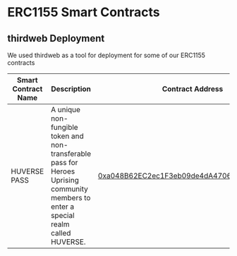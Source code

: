 # ERC1155 Smart Contracts

## thirdweb Deployment
We used thirdweb as a tool for deployment for some of our ERC1155 contracts

| Smart Contract Name                                                          | Description                                                                                                                | Contract Address      |
| --------------------------------------------------------------------- | -------------------------------------------------------------------------------------------------------------------------- | ------------------------ |
| HUVERSE PASS                                | A unique non-fungible token and non-transferable pass for Heroes Uprising community members to enter a special realm called HUVERSE.                                         | [0xa048B62EC2ec1F3eb09de4dA47062C025CA715c1](https://polygonscan.com/address/0xa048B62EC2ec1F3eb09de4dA47062C025CA715c1)               |
